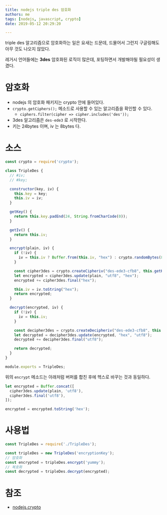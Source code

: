 ```yaml
---
title: nodejs triple des 암호화
authors: me
tags: [nodejs, javascript, crypto]
date: 2019-05-12 20:29:20

---
```


triple des 알고리즘으로 암호화하는 일은 요새는 드문데, 드물어서 그런지 구글링해도 아무 것도 나오지 않았다.

레거시 언어들에는 **3des** 암호화된 로직이 많은데, 포팅하면서 개발해야될 필요성이 생겼다.

# 암호화

- nodejs 의 암호화 패키지는 crypto 안에 들어있다.
- `crypto.getCiphers();` 메소드로 사용할 수 있는 알고리즘을 확인할 수 있다.
  - `ciphers.filter(cipher => cipher.includes('des'));`
- 3des 알고리즘은 `des-ede3` 로 시작한다.
- 키는 24bytes 이며, iv 는 8bytes 다.

# 소스

```js
const crypto = require('crypto');

class TripleDes {
  // #iv;
  // #key;

  constructor(key, iv) {
    this.key = key;
    this.iv = iv;
  }

  getKey() {
    return this.key.padEnd(24, String.fromCharCode(0));
  }

  getIv() {
    return this.iv;
  }

  encrypt(plain, iv) {
    if (!iv) {
      iv = this.iv ? Buffer.from(this.iv, "hex") : crypto.randomBytes(8);
    }

    const cipher3des = crypto.createCipheriv("des-ede3-cfb8", this.getKey(), iv);
    let encrypted = cipher3des.update(plain, "utf8", "hex");
    encrypted += cipher3des.final("hex");

    this.iv = iv.toString("hex");
    return encrypted;
  }

  decrypt(encrypted, iv) {
    if (!iv) {
      iv = this.iv;
    }

    const decipher3des = crypto.createDecipheriv("des-ede3-cfb8", this.getKey(), Buffer.from(iv, "hex"));
    let decrypted = decipher3des.update(encrypted, "hex", "utf8");
    decrypted += decipher3des.final("utf8");

    return decrypted;
  }
}

module.exports = TripleDes;
```

위의 `encrypt` 메소드는 아래처럼 버퍼를 합친 후에 헥스로 바꾸는 것과 동일하다.

```js
let encrypted = Buffer.concat([
  cipher3des.update(plain, 'utf8'),
  cipher3des.final('utf8'),
]);

encrypted = encrypted.toString('hex');
```

# 사용법

```js
const TripleDes = require('./TripleDes');

const tripleDes = new TripleDes('encryptionKey');
// 암호화
const encrypted = tripleDes.encrypt('yummy');
// 복호화
const decrypted = tripleDes.decrypt(encrypted);
```

# 참조

- [nodejs.crypto](https://nodejs.org/api/crypto.html)
